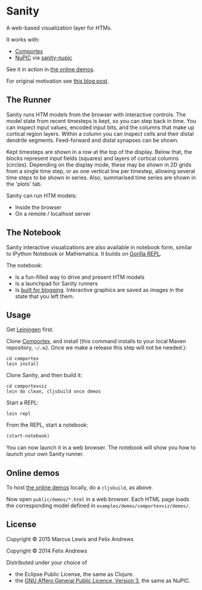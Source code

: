 # Sanity

A web-based visualization layer for HTMs.

It works with:

- [Comportex](http://github.com/nupic-community/comportex/)
- [NuPIC](https://github.com/numenta/nupic) via [sanity-nupic](https://github.com/nupic-community/sanity-nupic)

See it in action in [the online demos](https://nupic-community.github.io/comportexviz/).

For original motivation see [this blog
post](http://floybix.github.io/2014/07/11/visualization-driven-development-of-the-cortical-learning-algorithm/).

## The Runner

Sanity runs HTM models from the browser with interactive
controls. The model state from recent timesteps is kept, so you can step
back in time. You can inspect input values, encoded input bits, and the
columns that make up cortical region layers. Within a column you can inspect
cells and their distal dendrite segments. Feed-forward and distal synapses
can be shown.

Kept timesteps are shown in a row at the top of the display.
Below that, the blocks represent input fields (squares) and
layers of cortical columns (circles). Depending on the display mode,
these may be shown in 2D grids from a single time step, or as one
vertical line per timestep, allowing several time steps to be shown
in series. Also, summarised time series are shown in the 'plots' tab.

Sanity can run HTM models:

- Inside the browser
- On a remote / localhost server

## The Notebook

Sanity interactive visualizations are also available in notebook
form, similar to IPython Notebook or Mathematica. It builds on
[Gorilla REPL](https://github.com/JonyEpsilon/gorilla-repl).

The notebook:

- Is a fun-filled way to drive and present HTM models
- Is a launchpad for Sanity runners
- Is [built for blogging](https://github.com/nupic-community/comportexviz/wiki/Putting-notebooks-on-the-web).
  Interactive graphics are saved as images in the state that you left them.

## Usage

Get [Leiningen](http://leiningen.org/) first.

Clone [Comportex](http://github.com/nupic-community/comportex/), and
install (this command installs to your local Maven repository,
`~/.m2`. Once we make a release this step will not be needed.):

```
cd comportex
lein install
```

Clone Sanity, and then build it:

```
cd comportexviz
lein do clean, cljsbuild once demos
```

Start a REPL:

```
lein repl
```

From the REPL, start a notebook:

```clojure
(start-notebook)
```

You can now launch it in a web browser. The notebook will show you how
to launch your own Sanity runner.


## Online demos

To host [the online demos](https://nupic-community.github.io/comportexviz/) locally,
do a `cljsbuild`, as above.

Now open `public/demos/*.html` in a web browser.
Each HTML page loads the corresponding model defined
in `examples/demos/comportexviz/demos/`.


## License

Copyright © 2015 Marcus Lewis and Felix Andrews

Copyright © 2014 Felix Andrews

Distributed under your choice of
* the Eclipse Public License, the same as Clojure.
* the [GNU Affero General Public Licence, Version 3](http://www.gnu.org/licenses/agpl-3.0.en.html), the same as NuPIC.
